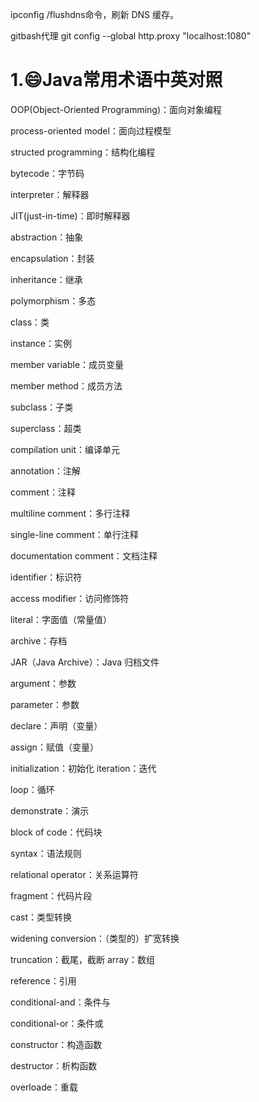 ipconfig /flushdns命令，刷新 DNS 缓存。

gitbash代理
git config --global http.proxy "localhost:1080"

# 1.:smile:Java常用术语中英对照

OOP(Object-Oriented Programming)：面向对象编程

process-oriented model：面向过程模型

structed programming：结构化编程

bytecode：字节码

interpreter：解释器

JIT(just-in-time)：即时解释器

abstraction：抽象

encapsulation：封装

inheritance：继承

polymorphism：多态

class：类

instance：实例

member variable：成员变量

member method：成员方法

subclass：子类

superclass：超类

compilation unit：编译单元

annotation：注解

comment：注释

multiline comment：多行注释

single-line comment：单行注释

documentation comment：文档注释

identifier：标识符

access modifier：访问修饰符

literal：字面值（常量值）

archive：存档

JAR（Java Archive）：Java 归档文件

argument：参数

parameter：参数

declare：声明（变量）

assign：赋值（变量）

initialization：初始化
iteration：迭代

loop：循环

demonstrate：演示

block of code：代码块

syntax：语法规则

relational operator：关系运算符

fragment：代码片段

cast：类型转换

widening conversion：（类型的）扩宽转换

truncation：截尾，截断
array：数组

reference：引用

conditional-and：条件与

conditional-or：条件或

constructor：构造函数

destructor：析构函数

overloade：重载
